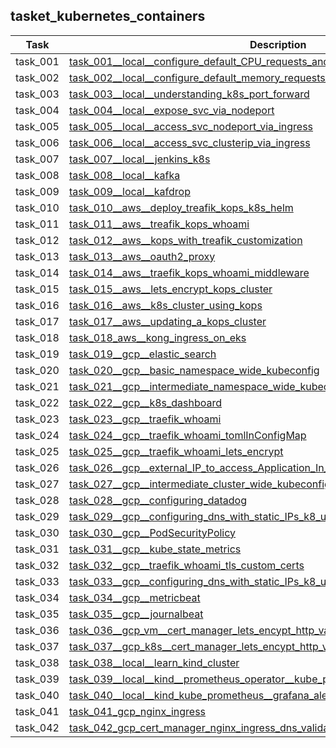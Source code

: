 ## tasket_kubernetes_containers

| Task     | Description                                                                                                                                                                                       |
|----------|---------------------------------------------------------------------------------------------------------------------------------------------------------------------------------------------------|
| task_001 | [task_001__local__configure_default_CPU_requests_and_limits_for_a_namespace](tasket_kubernetes_containers/task_001__local__configure_default_CPU_requests_and_limits_for_a_namespace)             |
| task_002 | [task_002__local__configure_default_memory_requests_and_limits_for_a_namespace](tasket_kubernetes_containers/task_002__local__configure_default_memory_requests_and_limits_for_a_namespace)       |
| task_003 | [task_003__local__understanding_k8s_port_forward](tasket_kubernetes_containers/task_003__local__understanding_k8s_port_forward)                                                                   |
| task_004 | [task_004__local__expose_svc_via_nodeport](tasket_kubernetes_containers/task_004__local__expose_svc_via_nodeport)                                                                                 |
| task_005 | [task_005__local__access_svc_nodeport_via_ingress](tasket_kubernetes_containers/task_005__local__access_svc_nodeport_via_ingress)                                                                 |
| task_006 | [task_006__local__access_svc_clusterip_via_ingress](tasket_kubernetes_containers/task_006__local__access_svc_clusterip_via_ingress)                                                               |
| task_007 | [task_007__local__jenkins_k8s](tasket_kubernetes_containers/task_007__local__jenkins_k8s)                                                                                                         |
| task_008 | [task_008__local__kafka](tasket_kubernetes_containers/task_008__local__kafka)                                                                                                                     |
| task_009 | [task_009__local__kafdrop](tasket_kubernetes_containers/task_009__local__kafdrop)                                                                                                                 |
| task_010 | [task_010__aws__deploy_treafik_kops_k8s_helm](tasket_kubernetes_containers/task_010__aws__deploy_treafik_kops_k8s_helm)                                                                           |
| task_011 | [task_011__aws__treafik_kops_whoami](tasket_kubernetes_containers/task_011__aws__treafik_kops_whoami)                                                                                             |
| task_012 | [task_012__aws__kops_with_treafik_customization](tasket_kubernetes_containers/task_012__aws__kops_with_treafik_customization)                                                                     |
| task_013 | [task_013__aws__oauth2_proxy](tasket_kubernetes_containers/task_013__aws__oauth2_proxy)                                                                                                           |
| task_014 | [task_014__aws__traefik_kops_whoami_middleware](tasket_kubernetes_containers/task_014__aws__traefik_kops_whoami_middleware)                                                                       |
| task_015 | [task_015__aws__lets_encrypt_kops_cluster](tasket_kubernetes_containers/task_015__aws__lets_encrypt_kops_cluster)                                                                                 |
| task_016 | [task_016__aws__k8s_cluster_using_kops](tasket_kubernetes_containers/task_016__aws__k8s_cluster_using_kops)                                                                                       |
| task_017 | [task_017__aws__updating_a_kops_cluster](tasket_kubernetes_containers/task_017__aws__updating_a_kops_cluster)                                                                                     |
| task_018 | [task_018_aws__kong_ingress_on_eks](tasket_kubernetes_containers/task_018_aws__kong_ingress_on_eks)                                                                                               |
| task_019 | [task_019__gcp__elastic_search](tasket_kubernetes_containers/task_019__gcp__elastic_search)                                                                                                       |
| task_020 | [task_020__gcp__basic_namespace_wide_kubeconfig](tasket_kubernetes_containers/task_020__gcp__basic_namespace_wide_kubeconfig)                                                                     |
| task_021 | [task_021__gcp__intermediate_namespace_wide_kubeconfig](tasket_kubernetes_containers/task_021__gcp__intermediate_namespace_wide_kubeconfig)                                                       |
| task_022 | [task_022__gcp__k8s_dashboard](tasket_kubernetes_containers/task_022__gcp__k8s_dashboard)                                                                                                         |
| task_023 | [task_023__gcp__traefik_whoami](tasket_kubernetes_containers/task_023__gcp__traefik_whoami)                                                                                                       |
| task_024 | [task_024__gcp__traefik_whoami_tomlInConfigMap](tasket_kubernetes_containers/task_024__gcp__traefik_whoami_tomlInConfigMap)                                                                       |
| task_025 | [task_025__gcp__traefik_whoami_lets_encrypt](tasket_kubernetes_containers/task_025__gcp__traefik_whoami_lets_encrypt)                                                                             |
| task_026 | [task_026__gcp__external_IP_to_access_Application_In_Cluster](tasket_kubernetes_containers/task_026__gcp__external_IP_to_access_Application_In_Cluster)                                           |
| task_027 | [task_027__gcp__intermediate_cluster_wide_kubeconfig](tasket_kubernetes_containers/task_027__gcp__intermediate_cluster_wide_kubeconfig)                                                           |
| task_028 | [task_028__gcp__configuring_datadog](tasket_kubernetes_containers/task_028__gcp__configuring_datadog)                                                                                             |
| task_029 | [task_029__gcp__configuring_dns_with_static_IPs_k8_using_Ingress](tasket_kubernetes_containers/task_029__gcp__configuring_dns_with_static_IPs_k8_using_Ingress)                                   |
| task_030 | [task_030__gcp__PodSecurityPolicy](tasket_kubernetes_containers/task_030__gcp__PodSecurityPolicy)                                                                                                 |
| task_031 | [task_031__gcp__kube_state_metrics](tasket_kubernetes_containers/task_031__gcp__kube_state_metrics)                                                                                               |
| task_032 | [task_032__gcp__traefik_whoami_tls_custom_certs](tasket_kubernetes_containers/task_032__gcp__traefik_whoami_tls_custom_certs)                                                                     |
| task_033 | [task_033__gcp__configuring_dns_with_static_IPs_k8_using_Service](tasket_kubernetes_containers/task_033__gcp__configuring_dns_with_static_IPs_k8_using_Service)                                   |
| task_034 | [task_034__gcp__metricbeat](tasket_kubernetes_containers/task_034__gcp__metricbeat)                                                                                                               |
| task_035 | [task_035__gcp__journalbeat](tasket_kubernetes_containers/task_035__gcp__journalbeat)                                                                                                             |
| task_036 | [task_036__gcp_vm__cert_manager_lets_encypt_http_validation](tasket_kubernetes_containers/task_036__gcp_vm__cert_manager_lets_encypt_http_validation)                                             |
| task_037 | [task_037__gcp_k8s__cert_manager_lets_encypt_http_validation](tasket_kubernetes_containers/task_037__gcp_k8s__cert_manager_lets_encypt_http_validation)                                           |
| task_038 | [task_038__local__learn_kind_cluster](tasket_kubernetes_containers/task_038__local__learn_kind_cluster)                                                                                           |
| task_039 | [task_039__local__kind__prometheus_operator__kube_prometheus_grafana_alertmanager](tasket_kubernetes_containers/task_039__local__kind__prometheus_operator__kube_prometheus_grafana_alertmanager) |
| task_040 | [task_040__local__kind_kube_prometheus__grafana_alertmanager_loki](tasket_kubernetes_containers/task_040__local__kind_kube_prometheus__grafana_alertmanager_loki)                                 |
| task_041 | [task_041_gcp_nginx_ingress](tasket_kubernetes_containers/task_041_gcp_nginx_ingress)                                                                                                             |
| task_042 | [task_042_gcp_cert_manager_nginx_ingress_dns_validation](tasket_kubernetes_containers/task_042_gcp_cert_manager_nginx_ingress_dns_validation)                                                     |

